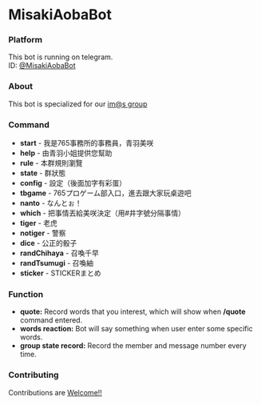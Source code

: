 # MisakiAobaBot

### Platform
This bot is running on telegram.  
ID: [@MisakiAobaBot](https://t.me/MisakiAobaBot)

### About
This bot is specialized for our [im@s group](https://t.me/imas_zh)

### Command

- **start** - 我是765事務所的事務員，青羽美咲
- **help** - 由青羽小姐提供您幫助
- **rule** - 本群規則瀏覽
- **state** - 群狀態
- **config** - 設定（後面加字有彩蛋）
- **tbgame** - 765プロゲーム部入口，進去跟大家玩桌遊吧
- **nanto** - なんとぉ！
- **which** - 把事情丟給美咲決定（用#井字號分隔事情）
- **tiger** - 老虎
- **notiger** - 警察
- **dice** - 公正的骰子
- **randChihaya** - 召喚千早
- **randTsumugi** - 召喚紬
- **sticker** - STICKERまとめ

### Function

- **quote:** Record words that you interest, which will show when **/quote** command entered.
- **words reaction:** Bot will say something when user enter some specific words.
- **group state record:** Record the member and message number every time.

### Contributing

Contributions are [Welcome!!](https://www.project-imas.com/wiki/Welcome!!)
